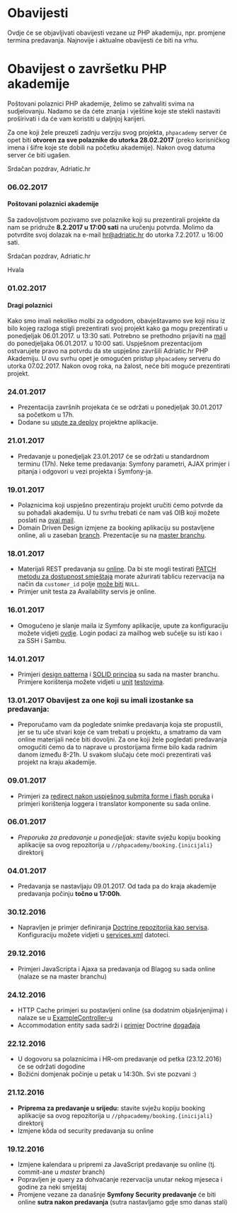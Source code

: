 Obavijesti
==========

Ovdje će se objavljivati obavijesti vezane uz PHP akademiju, npr. promjene termina predavanja. Najnovije i aktualne obavijesti će biti na vrhu.

Obavijest o završetku PHP akademije
===================================

Poštovani polaznici PHP akademije, želimo se zahvaliti svima na sudjelovanju. Nadamo se da ćete znanja i vještine koje ste stekli nastaviti proširivati i da će vam koristiti u daljnjoj karijeri.

Za one koji žele preuzeti zadnju verziju svog projekta, ```phpacademy``` server će opet biti **otvoren za sve polaznike do utorka 28.02.2017** (preko korisničkog imena i šifre koje ste dobili na početku akademije). Nakon ovog datuma server će biti ugašen.

Srdačan pozdrav,
Adriatic.hr

### 06.02.2017

#### Poštovani polaznici akademije

Sa zadovoljstvom pozivamo sve polaznike koji su prezentirali projekte da nam se pridruže **8.2.2017 u 17:00 sati** na uručenju potvrda.
Molimo da potvrdite svoj dolazak na e-mail hr@adriatic.hr do utorka 7.2.2017. u 16:00 sati.

Srdačan pozdrav, Adriatic.hr

Hvala

### 01.02.2017

#### Dragi polaznici

Kako smo imali nekoliko molbi za odgodom, obavještavamo sve koji nisu iz bilo kojeg razloga stigli prezentirati svoj projekt kako ga mogu prezentirati u ponedjeljak 06.01.2017. u 13:30 sati. Potrebno se prethodno prijaviti na [mail](mailto:danko.lucic@adriatic.hr) do  ponedjeljaka 06.01.2017. u 10:00 sati. Uspješnom prezentacijom ostvarujete pravo na potvrdu da ste uspješno završili Adriatic.hr PHP Akademiju. U ovu svrhu opet je omogućen pristup ```phpacademy``` serveru do utorka 07.02.2017. Nakon ovog roka, na žalost, neće biti moguće prezentirati projekt.

### 24.01.2017

* Prezentacija završnih projekata će se održati u ponedjeljak 30.01.2017 sa početkom u 17h.
* Dodane su [upute za deploy](DEPLOY.md) projektne aplikacije.

### 21.01.2017 

* Predavanje u ponedjeljak 23.01.2017 će se održati u standardnom terminu (17h). Neke teme predavanja: Symfony parametri, AJAX primjer i pitanja i odgovori u vezi projekta i Symfony-ja.

### 19.01.2017

* Polaznicima koji uspješno prezentiraju projekt uručiti ćemo potvrde da su pohađali akademiju. U tu svrhu trebati će nam vaš OIB koji možete poslati na [ovaj mail](mailto:danko.lucic@adriatic.hr).
* Domain Driven Design izmjene za booking aplikaciju su postavljene online, ali u zaseban [branch](https://github.com/adriatichr/php-academy/tree/ddd_branch). Prezentacije su na [master branchu](predavanja).

### 18.01.2017

* Materijali REST predavanja su [online](https://github.com/adriatichr/php-academy/commit/44e604576c081868e3ed99c8fe0235a1f33a5fad). Da bi ste mogli testirati [PATCH metodu za dostupnost smještaja](https://github.com/adriatichr/php-academy/blob/ff483257728880ef912bab3b6de4dd4897d8087a/booking/src/AppBundle/Controller/RestController.php#L93) morate ažurirati tablicu rezervacija na način da ```customer_id``` polje [može biti](https://github.com/adriatichr/php-academy/commit/ff483257728880ef912bab3b6de4dd4897d8087a#diff-69c8c87e785c5e8b37d5a30ed4fb7727) ```NULL```.
* Primjer unit testa za Availability servis je online.

### 16.01.2017 

* Omogućeno je slanje maila iz Symfony aplikacije, upute za konfiguraciju možete vidjeti [ovdje](/ENVIRONMENT-SETUP.md#konfiguracija-i-korištenje-mail-servera-u-symfony-ju). Login podaci za mailhog web sučelje su isti kao i za SSH i Sambu.

### 14.01.2017

* Primjeri [design patterna](example/src/DesignPattern) i [SOLID principa](example/src/SolidPrinciples) su sada na master branchu. Primjere korištenja možete vidjeti u [unit](example/test/DesignPattern) [testovima](example/test/SolidPrinciples).

### 13.01.2017 Obavijest za one koji su imali izostanke sa predavanja: 

* Preporučamo vam da pogledate snimke predavanja koja ste propustili, jer se tu uče stvari koje će vam trebati u projektu, a smatramo da vam online materijali neće biti dovoljni. Za one koji žele pogledati predavanja omogućiti ćemo da to naprave u prostorijama firme bilo kada radnim danom između 8-21h. U svakom slučaju ćete moći prezentirati vaš projekt na kraju akademije.

### 09.01.2017

* Primjeri za [redirect nakon uspješnog submita forme i flash poruka](https://github.com/adriatichr/php-academy/commit/eff96916f5e3c57b997202abdd8180f48c41025f) i primjeri korištenja loggera i translator komponente su sada online.

### 06.01.2017

* *Preporuka za predavanje u ponedjeljak:* stavite svježu kopiju booking aplikacije sa ovog repozitorija u ```//phpacademy/booking.{inicijali}``` direktorij

### 04.01.2017 

* Predavanja se nastavljaju 09.01.2017. Od tada pa do kraja akademije predavanja počinju **točno u 17:00h**.

### 30.12.2016 

* Napravljen je primjer definiranja [Doctrine repozitorija kao servisa](https://github.com/adriatichr/php-academy/commit/1ac013a00b516bb6016575a9ecb20e3a3c2c78ac). Konfiguraciju možete vidjeti u [services.xml](https://github.com/adriatichr/php-academy/commit/1ac013a00b516bb6016575a9ecb20e3a3c2c78ac#diff-ba87dd91ea6711fefbc06152a8cdd3e6R40) datoteci.

### 29.12.2016 

* Primjeri JavaScripta i Ajaxa sa predavanja od Blagog su sada online (nalaze se na master branchu)

### 24.12.2016

* HTTP Cache primjeri su postavljeni online (sa dodatnim objašnjenjima) i nalaze se u [ExampleController-u](booking/src/AppBundle/Controller/ExampleController.php#L115)
* Accommodation entity sada sadrži i [primjer](https://github.com/adriatichr/php-academy/commit/c802d730be720dfc54691090b9ee57f2359fc37a) Doctrine [događaja](http://docs.doctrine-project.org/projects/doctrine-orm/en/latest/reference/events.html)

### 22.12.2016

* U dogovoru sa polaznicima i HR-om predavanje od petka (23.12.2016) će se održati dogodine
* Božićni domjenak počinje u petak u 14:30h. Svi ste pozvani :)

### 21.12.2016

* **Priprema za predavanje u srijedu:** stavite svježu kopiju booking aplikacije sa ovog repozitorija u ```//phpacademy/booking.{inicijali}``` direktorij
* Izmjene kôda od security predavanja su online

### 19.12.2016

* Izmjene kalendara u pripremi za JavaScript predavanje su online (tj. commit-ane u *master* branch)
* Popravljen je query za dohvaćanje rezervacija unutar nekog mjeseca i godine za neki smještaj
* Promjene vezane za današnje **Symfony Security predavanje** će biti online **sutra nakon predavanja** (sutra nastavljamo gdje smo danas stali)
